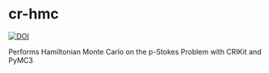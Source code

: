 # cr-hmc
[![DOI](https://zenodo.org/badge/351928668.svg)](https://zenodo.org/badge/latestdoi/351928668)


Performs Hamiltonian Monte Carlo on the p-Stokes Problem with CRIKit and PyMC3

